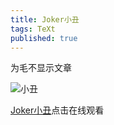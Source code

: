 ```yaml
---
title: Joker小丑
tags: TeXt
published: true
---
```


为毛不显示文章


![小丑](https://pic1.superbed.cn/item/5ddec3c88e0e2e3ee9cdfa78.jpg)

[Joker小丑](https://jxjjxy-my.sharepoint.com/:v:/g/personal/cloud_site_t_odmail_cn/EW4FhfRu4XFArcuN2VT9rfEBmNes5BP-Lr39c-qTAG0wsw?e=tRPF0b)点击在线观看



<!--more-->
